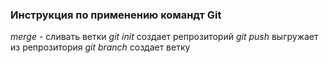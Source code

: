 ### Инструкция по применению командт Git
*merge* - cливать ветки
*git init* создает репрозиторий
*git push* выгружает из репрозитория
*git branch* создает ветку  
